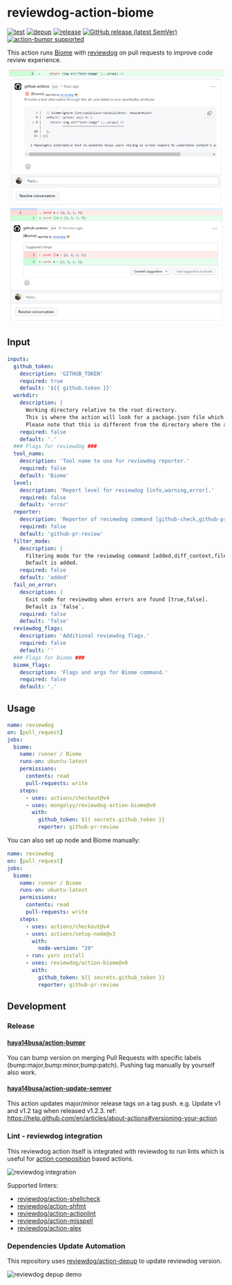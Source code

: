 # reviewdog-action-biome


[![test](https://github.com/mongolyy/reviewdog-action-biome/actions/workflows/test.yml/badge.svg)](https://github.com/mongolyy/reviewdog-action-biome/actions/workflows/test.yml)
[![depup](https://github.com/mongolyy/reviewdog-action-biome/actions/workflows/depup.yml/badge.svg)](https://github.com/mongolyy/reviewdog-action-biome/actions/workflows/depup.yml)
[![release](https://github.com/mongolyy/reviewdog-action-biome/actions/workflows/release.yml/badge.svg)](https://github.com/mongolyy/reviewdog-action-biome/actions/workflows/release.yml)
[![GitHub release (latest SemVer)](https://img.shields.io/github/v/release/mongolyy/reviewdog-action-biome?logo=github&sort=semver)](https://github.com/mongolyy/reviewdog-action-biome/releases)
[![action-bumpr supported](https://img.shields.io/badge/bumpr-supported-ff69b4?logo=github&link=https://github.com/haya14busa/action-bumpr)](https://github.com/haya14busa/action-bumpr)

This action runs [Biome](https://biomejs.dev/) with [reviewdog](https://github.com/reviewdog/reviewdog) on pull requests to improve code review experience.

![sample-pr-review](assets/readme/sample-pr-review.png)
![sample-commit-suggestion](assets/readme/sample-commit-suggestion.png)

## Input

```yaml
inputs:
  github_token:
    description: 'GITHUB_TOKEN'
    required: true
    default: '${{ github.token }}'
  workdir:
    description: |
      Working directory relative to the root directory.
      This is where the action will look for a package.json file which declares Biome as a dependency.
      Please note that this is different from the directory where the action will run Biome, which is specified in the biome_flags input.
    required: false
    default: '.'
  ### Flags for reviewdog ###
  tool_name:
    description: 'Tool name to use for reviewdog reporter.'
    required: false
    default: 'Biome'
  level:
    description: 'Report level for reviewdog [info,warning,error].'
    required: false
    default: 'error'
  reporter:
    description: 'Reporter of reviewdog command [github-check,github-pr-review,github-pr-check].'
    required: false
    default: 'github-pr-review'
  filter_mode:
    description: |
      Filtering mode for the reviewdog command [added,diff_context,file,nofilter].
      Default is added.
    required: false
    default: 'added'
  fail_on_error:
    description: |
      Exit code for reviewdog when errors are found [true,false].
      Default is `false`.
    required: false
    default: 'false'
  reviewdog_flags:
    description: 'Additional reviewdog flags.'
    required: false
    default: ''
  ### Flags for Biome ###
  biome_flags:
    description: 'Flags and args for Biome command.'
    required: false
    default: '.'
```

## Usage

```yaml
name: reviewdog
on: [pull_request]
jobs:
  biome:
    name: runner / Biome
    runs-on: ubuntu-latest
    permissions:
      contents: read
      pull-requests: write
    steps:
      - uses: actions/checkout@v4
      - uses: mongolyy/reviewdog-action-biome@v0
        with:
          github_token: ${{ secrets.github_token }}
          reporter: github-pr-review
```

You can also set up node and Biome manually:

```yaml
name: reviewdog
on: [pull_request]
jobs:
  biome:
    name: runner / Biome
    runs-on: ubuntu-latest
    permissions:
      contents: read
      pull-requests: write
    steps:
      - uses: actions/checkout@v4
      - uses: actions/setup-node@v3
        with:
          node-version: "20"
      - run: yarn install
      - uses: reviewdog/action-biome@v0
        with:
          github_token: ${{ secrets.github_token }}
          reporter: github-pr-review
```

## Development

### Release

#### [haya14busa/action-bumpr](https://github.com/haya14busa/action-bumpr)
You can bump version on merging Pull Requests with specific labels (bump:major,bump:minor,bump:patch).
Pushing tag manually by yourself also work.

#### [haya14busa/action-update-semver](https://github.com/haya14busa/action-update-semver)

This action updates major/minor release tags on a tag push. e.g. Update v1 and v1.2 tag when released v1.2.3.
ref: https://help.github.com/en/articles/about-actions#versioning-your-action

### Lint - reviewdog integration

This reviewdog action itself is integrated with reviewdog to run lints
which is useful for [action composition] based actions.

[action composition]:https://docs.github.com/en/actions/creating-actions/creating-a-composite-action

![reviewdog integration](https://user-images.githubusercontent.com/3797062/72735107-7fbb9600-3bde-11ea-8087-12af76e7ee6f.png)

Supported linters:

- [reviewdog/action-shellcheck](https://github.com/reviewdog/action-shellcheck)
- [reviewdog/action-shfmt](https://github.com/reviewdog/action-shfmt)
- [reviewdog/action-actionlint](https://github.com/reviewdog/action-actionlint)
- [reviewdog/action-misspell](https://github.com/reviewdog/action-misspell)
- [reviewdog/action-alex](https://github.com/reviewdog/action-alex)

### Dependencies Update Automation
This repository uses [reviewdog/action-depup](https://github.com/reviewdog/action-depup) to update
reviewdog version.

![reviewdog depup demo](https://user-images.githubusercontent.com/3797062/73154254-170e7500-411a-11ea-8211-912e9de7c936.png)
